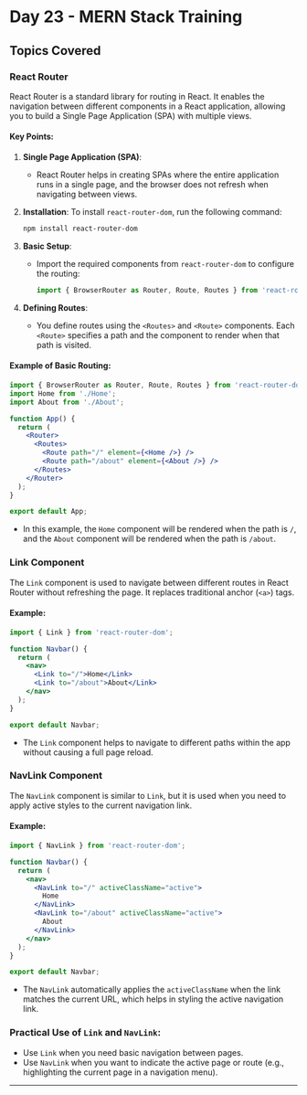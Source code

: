 # Day 23 - MERN Stack Training

## Topics Covered

### React Router

React Router is a standard library for routing in React. It enables the navigation between different components in a React application, allowing you to build a Single Page Application (SPA) with multiple views.

#### Key Points:
1. **Single Page Application (SPA)**:
   - React Router helps in creating SPAs where the entire application runs in a single page, and the browser does not refresh when navigating between views.

2. **Installation**:
   To install `react-router-dom`, run the following command:
   ```sh
   npm install react-router-dom
   ```

3. **Basic Setup**:
   - Import the required components from `react-router-dom` to configure the routing:
     ```jsx
     import { BrowserRouter as Router, Route, Routes } from 'react-router-dom';
     ```

4. **Defining Routes**:
   - You define routes using the `<Routes>` and `<Route>` components. Each `<Route>` specifies a path and the component to render when that path is visited.

#### Example of Basic Routing:
```jsx
import { BrowserRouter as Router, Route, Routes } from 'react-router-dom';
import Home from './Home';
import About from './About';

function App() {
  return (
    <Router>
      <Routes>
        <Route path="/" element={<Home />} />
        <Route path="/about" element={<About />} />
      </Routes>
    </Router>
  );
}

export default App;
```
- In this example, the `Home` component will be rendered when the path is `/`, and the `About` component will be rendered when the path is `/about`.

### **Link Component**

The `Link` component is used to navigate between different routes in React Router without refreshing the page. It replaces traditional anchor (`<a>`) tags.

#### Example:
```jsx
import { Link } from 'react-router-dom';

function Navbar() {
  return (
    <nav>
      <Link to="/">Home</Link>
      <Link to="/about">About</Link>
    </nav>
  );
}

export default Navbar;
```
- The `Link` component helps to navigate to different paths within the app without causing a full page reload.

### **NavLink Component**

The `NavLink` component is similar to `Link`, but it is used when you need to apply active styles to the current navigation link.

#### Example:
```jsx
import { NavLink } from 'react-router-dom';

function Navbar() {
  return (
    <nav>
      <NavLink to="/" activeClassName="active">
        Home
      </NavLink>
      <NavLink to="/about" activeClassName="active">
        About
      </NavLink>
    </nav>
  );
}

export default Navbar;
```
- The `NavLink` automatically applies the `activeClassName` when the link matches the current URL, which helps in styling the active navigation link.

### Practical Use of `Link` and `NavLink`:
- Use `Link` when you need basic navigation between pages.
- Use `NavLink` when you want to indicate the active page or route (e.g., highlighting the current page in a navigation menu).

---
